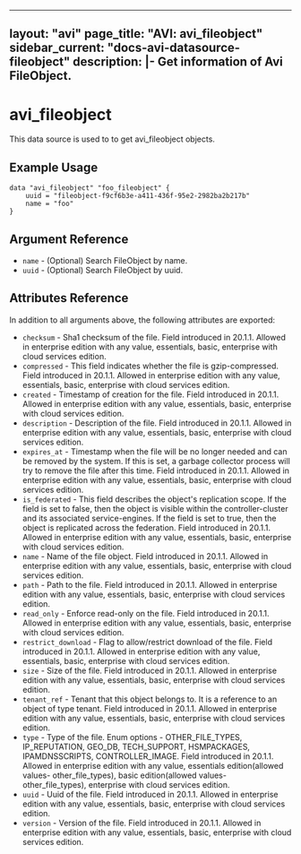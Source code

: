 <!--
    Copyright 2021 VMware, Inc.
    SPDX-License-Identifier: Mozilla Public License 2.0
-->
---
layout: "avi"
page_title: "AVI: avi_fileobject"
sidebar_current: "docs-avi-datasource-fileobject"
description: |-
  Get information of Avi FileObject.
---

# avi_fileobject

This data source is used to to get avi_fileobject objects.

## Example Usage

```hcl
data "avi_fileobject" "foo_fileobject" {
    uuid = "fileobject-f9cf6b3e-a411-436f-95e2-2982ba2b217b"
    name = "foo"
}
```

## Argument Reference

* `name` - (Optional) Search FileObject by name.
* `uuid` - (Optional) Search FileObject by uuid.

## Attributes Reference

In addition to all arguments above, the following attributes are exported:

* `checksum` - Sha1 checksum of the file. Field introduced in 20.1.1. Allowed in enterprise edition with any value, essentials, basic, enterprise with cloud services edition.
* `compressed` - This field indicates whether the file is gzip-compressed. Field introduced in 20.1.1. Allowed in enterprise edition with any value, essentials, basic, enterprise with cloud services edition.
* `created` - Timestamp of creation for the file. Field introduced in 20.1.1. Allowed in enterprise edition with any value, essentials, basic, enterprise with cloud services edition.
* `description` - Description of the file. Field introduced in 20.1.1. Allowed in enterprise edition with any value, essentials, basic, enterprise with cloud services edition.
* `expires_at` - Timestamp when the file will be no longer needed and can be removed by the system. If this is set, a garbage collector process will try to remove the file after this time. Field introduced in 20.1.1. Allowed in enterprise edition with any value, essentials, basic, enterprise with cloud services edition.
* `is_federated` - This field describes the object's replication scope. If the field is set to false, then the object is visible within the controller-cluster and its associated service-engines. If the field is set to true, then the object is replicated across the federation. Field introduced in 20.1.1. Allowed in enterprise edition with any value, essentials, basic, enterprise with cloud services edition.
* `name` - Name of the file object. Field introduced in 20.1.1. Allowed in enterprise edition with any value, essentials, basic, enterprise with cloud services edition.
* `path` - Path to the file. Field introduced in 20.1.1. Allowed in enterprise edition with any value, essentials, basic, enterprise with cloud services edition.
* `read_only` - Enforce read-only on the file. Field introduced in 20.1.1. Allowed in enterprise edition with any value, essentials, basic, enterprise with cloud services edition.
* `restrict_download` - Flag to allow/restrict download of the file. Field introduced in 20.1.1. Allowed in enterprise edition with any value, essentials, basic, enterprise with cloud services edition.
* `size` - Size of the file. Field introduced in 20.1.1. Allowed in enterprise edition with any value, essentials, basic, enterprise with cloud services edition.
* `tenant_ref` - Tenant that this object belongs to. It is a reference to an object of type tenant. Field introduced in 20.1.1. Allowed in enterprise edition with any value, essentials, basic, enterprise with cloud services edition.
* `type` - Type of the file. Enum options - OTHER_FILE_TYPES, IP_REPUTATION, GEO_DB, TECH_SUPPORT, HSMPACKAGES, IPAMDNSSCRIPTS, CONTROLLER_IMAGE. Field introduced in 20.1.1. Allowed in enterprise edition with any value, essentials edition(allowed values- other_file_types), basic edition(allowed values- other_file_types), enterprise with cloud services edition.
* `uuid` - Uuid of the file. Field introduced in 20.1.1. Allowed in enterprise edition with any value, essentials, basic, enterprise with cloud services edition.
* `version` - Version of the file. Field introduced in 20.1.1. Allowed in enterprise edition with any value, essentials, basic, enterprise with cloud services edition.

